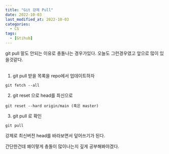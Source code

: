 ```yaml
---
title: "Git 강제 Pull"
date: 2022-10-03
last_modified_at: 2022-10-03
categories: 
  - CS
tags:
  - [Gtihub]
---
```


git pull 말도 안되는 이유로 충돌나는 경우가있다.
오늘도 그런경우였고 앞으로 많이 있을것같다.  
 
1. git pull 받을 목록을 repo에서 업데이트하자  
```
git fetch --all
```
2. git reset 으로 head를 최신으로  
```
git reset --hard origin/main (혹은 master)
```
3. git pull 로 확인
```
git pull
```
강제로 최신버전 head를 바라보면서 덮어쓰기가 된다.

간단한건데 왜이렇게 충돌이 많이나는지 깊게 공부해봐야겠다.